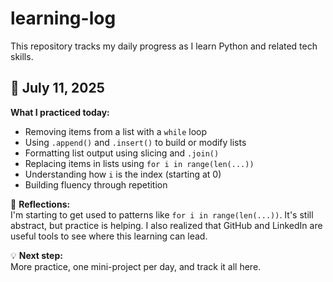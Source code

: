 # learning-log


This repository tracks my daily progress as I learn Python and related tech skills.

## 📅 July 11, 2025

**What I practiced today:**
- Removing items from a list with a `while` loop
- Using `.append()` and `.insert()` to build or modify lists
- Formatting list output using slicing and `.join()`
- Replacing items in lists using `for i in range(len(...))`
- Understanding how `i` is the index (starting at 0)
- Building fluency through repetition

🧠 **Reflections:**  
I'm starting to get used to patterns like `for i in range(len(...))`. It's still abstract, but practice is helping. I also realized that GitHub and LinkedIn are useful tools to see where this learning can lead.

💡 **Next step:**  
More practice, one mini-project per day, and track it all here.
